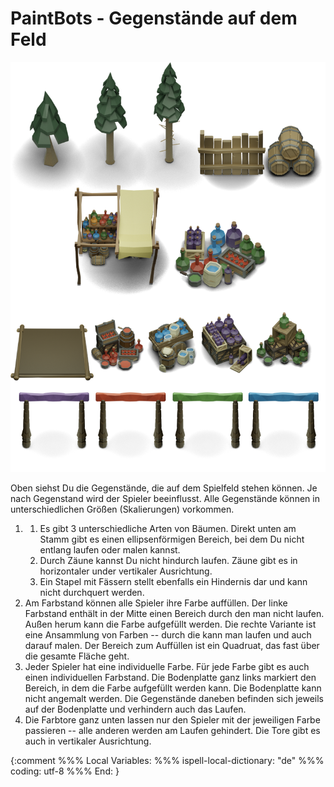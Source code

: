 PaintBots - Gegenstände auf dem Feld
===

![PaintBotsGame](./figures/PaintBots_items.png)

Oben siehst Du die Gegenstände, die auf dem Spielfeld stehen können. Je nach
Gegenstand wird der Spieler beeinflusst. Alle Gegenstände können in
unterschiedlichen Größen (Skalierungen) vorkommen.

1. 1. Es gibt 3 unterschiedliche Arten von Bäumen. Direkt unten am Stamm gibt es
   einen ellipsenförmigen Bereich, bei dem Du nicht entlang laufen oder malen
   kannst.
   2. Durch Zäune kannst Du nicht hindurch laufen.  Zäune gibt es in
   horizontaler under vertikaler Ausrichtung.
   3. Ein Stapel mit Fässern stellt ebenfalls ein Hindernis dar und kann nicht
   durchquert werden.
2. Am Farbstand können alle Spieler ihre Farbe auffüllen. Der linke Farbstand
   enthält in der Mitte einen Bereich durch den man nicht laufen. Außen herum
   kann die Farbe aufgefüllt werden. Die rechte Variante ist eine Ansammlung von
   Farben -- durch die kann man laufen und auch darauf malen. Der Bereich zum
   Auffüllen ist ein Quadruat, das fast über die gesamte Fläche geht.
3. Jeder Spieler hat eine individuelle Farbe. Für jede Farbe gibt es auch einen
   individuellen Farbstand. Die Bodenplatte ganz links markiert den Bereich, in
   dem die Farbe aufgefüllt werden kann. Die Bodenplatte kann nicht angemalt
   werden. Die Gegenstände daneben befinden sich jeweils auf der Bodenplatte und
   verhindern auch das Laufen.
4. Die Farbtore ganz unten lassen nur den Spieler mit der jeweiligen Farbe
   passieren -- alle anderen werden am Laufen gehindert. Die Tore gibt es auch
   in vertikaler Ausrichtung.


{:comment
%%% Local Variables:
%%% ispell-local-dictionary: "de"
%%% coding: utf-8
%%% End:
}
